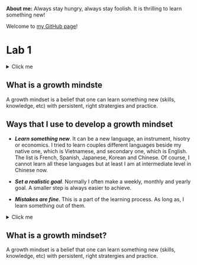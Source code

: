 **About me:** Always stay hungry, always stay foolish. It is thrilling to learn something new!

Welcome to [my GitHub page](https://github.com/phamthuhuong91)!

# Lab 1 
<details>
  <summary>Click me</summary>
  <h2>What is a growth mindste</h2>
A growth mindset is a belief that one can learn something new (skills, knowledge, etc) with persistent, right stratergies and practice.
  <h2>Ways that I use to develop a growth mindset</h2>
  
* ***Learn something new***. It can be a new language, an instrument, hisotry or economics. I tried to learn couples different languages beside my native one, which is Vietnamese, and secondary one, which is English. The list is French, Spanish, Japanese, Korean and Chinese. Of course, I cannot learn all these languages but at least I am at intermediate level in Chinese now. 

* ***Set a realistic goal***. Normally I often make a weekly, monthly and yearly goal. A smaller step is always easier to achieve.  

* ***Mistakes are fine***. This is a part of the learning process. As long as, I learn something out of them.

  
</details>

<h2>What is a growth mindste</h2>
A growth mindset is a belief that one can learn something new (skills, knowledge, etc) with persistent, right stratergies and practice.
<h2>Ways that I use to develop a growth mindset</h2>
  
* ***Learn something new***. It can be a new language, an instrument, hisotry or economics. I tried to learn couples different languages beside my native one, which is Vietnamese, and secondary one, which is English. The list is French, Spanish, Japanese, Korean and Chinese. Of course, I cannot learn all these languages but at least I am at intermediate level in Chinese now. 

* ***Set a realistic goal***. Normally I often make a weekly, monthly and yearly goal. A smaller step is always easier to achieve.  

* ***Mistakes are fine***. This is a part of the learning process. As long as, I learn something out of them.

<details>
  <summary>Click me</summary>

  <h3>Check for formatting</h3>
  This is the line
  
</details>

## What is a growth mindset?
   
A growth mindset is a belief that one can learn something new (skills, knowledge, etc) with persistent, right stratergies and practice. 
